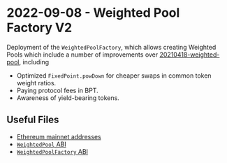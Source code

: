 # 2022-09-08 - Weighted Pool Factory V2

Deployment of the `WeightedPoolFactory`, which allows creating Weighted Pools which include a number of improvements over [20210418-weighted-pool](../20210418-weighted-pool), including

- Optimized `FixedPoint.powDown` for cheaper swaps in common token weight ratios.
- Paying protocol fees in BPT.
- Awareness of yield-bearing tokens.

## Useful Files

- [Ethereum mainnet addresses](./output/mainnet.json)
- [`WeightedPool` ABI](./abi/WeightedPool.json)
- [`WeightedPoolFactory` ABI](./abi/WeightedPoolFactory.json)
